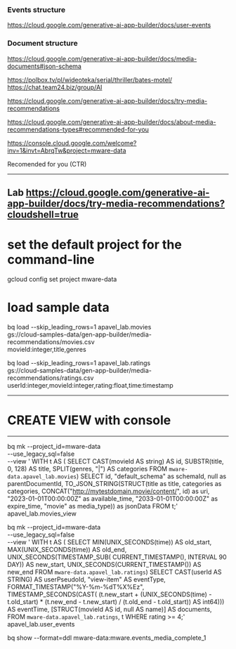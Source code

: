 ### Events structure ### 
https://cloud.google.com/generative-ai-app-builder/docs/user-events

### Document structure ###
https://cloud.google.com/generative-ai-app-builder/docs/media-documents#json-schema


https://polbox.tv/pl/wideoteka/serial/thriller/bates-motel/
https://chat.team24.biz/group/AI


https://cloud.google.com/generative-ai-app-builder/docs/try-media-recommendations

https://cloud.google.com/generative-ai-app-builder/docs/about-media-recommendations-types#recommended-for-you

https://console.cloud.google.com/welcome?inv=1&invt=AbrqTw&project=mware-data

Recomended for you (CTR) 



----------------------
Lab
https://cloud.google.com/generative-ai-app-builder/docs/try-media-recommendations?cloudshell=true
----------------------

# set the default project for the command-line
gcloud config set project mware-data

# load sample data
bq load --skip_leading_rows=1 apavel_lab.movies \
  gs://cloud-samples-data/gen-app-builder/media-recommendations/movies.csv \
  movieId:integer,title,genres
  
bq load --skip_leading_rows=1 apavel_lab.ratings \
  gs://cloud-samples-data/gen-app-builder/media-recommendations/ratings.csv \
  userId:integer,movieId:integer,rating:float,time:timestamp
  
-----------------------------  
# CREATE VIEW with console 
-----------------------------  
bq mk --project_id=mware-data \
 --use_legacy_sql=false \
 --view '
  WITH t AS (
    SELECT
      CAST(movieId AS string) AS id,
      SUBSTR(title, 0, 128) AS title,
      SPLIT(genres, "|") AS categories
      FROM `mware-data.apavel_lab.movies`)
    SELECT
      id, "default_schema" as schemaId, null as parentDocumentId,
      TO_JSON_STRING(STRUCT(title as title, categories as categories,
      CONCAT("http://mytestdomain.movie/content/", id) as uri,
      "2023-01-01T00:00:00Z" as available_time,
      "2033-01-01T00:00:00Z" as expire_time,
      "movie" as media_type)) as jsonData
    FROM t;' \
apavel_lab.movies_view  

bq mk --project_id=mware-data \
 --use_legacy_sql=false \
 --view '
 WITH t AS (
  SELECT
    MIN(UNIX_SECONDS(time)) AS old_start,
    MAX(UNIX_SECONDS(time)) AS old_end,
    UNIX_SECONDS(TIMESTAMP_SUB(
    CURRENT_TIMESTAMP(), INTERVAL 90 DAY)) AS new_start,
    UNIX_SECONDS(CURRENT_TIMESTAMP()) AS new_end
  FROM `mware-data.apavel_lab.ratings`)
  SELECT
    CAST(userId AS STRING) AS userPseudoId,
    "view-item" AS eventType,
    FORMAT_TIMESTAMP("%Y-%m-%dT%X%Ez",
    TIMESTAMP_SECONDS(CAST(
      (t.new_start + (UNIX_SECONDS(time) - t.old_start) *
      (t.new_end - t.new_start) / (t.old_end - t.old_start))
    AS int64))) AS eventTime,
    [STRUCT(movieId AS id, null AS name)] AS documents,
  FROM `mware-data.apavel_lab.ratings`, t
  WHERE rating >= 4;' \
  apavel_lab.user_events




bq show --format=ddl mware-data:mware.events_media_complete_1
